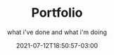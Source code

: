 ---
# Essential settings
title: "Portfolio"
subtitle: "what i've done and what i'm doing"
type: "page"
date: 2021-07-12T18:50:57-03:00
translationKey: "Portfolio"

# Scheduling
draft: false

# Organization
layout: "page"
weight:
buttons:
---